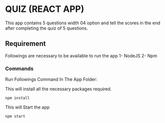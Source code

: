 # QUIZ (REACT APP)
This app contains 5 questions width 04 option and tell the scores in the end after completing the quiz of 5 questions.

## Requirement
Followings are necessary to be available to run the app
1- NodeJS
2- Npm

### Commands
Run Followings Command In The App Folder:

This will install all the necessary packages required.
```
npm install
```

This will Start the app
```
npm start
```